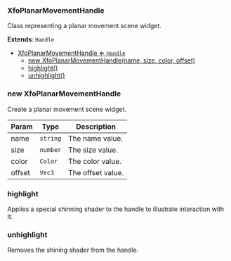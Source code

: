 <a name="XfoPlanarMovementHandle"></a>

### XfoPlanarMovementHandle 
Class representing a planar movement scene widget.


**Extends**: <code>Handle</code>  

* [XfoPlanarMovementHandle ⇐ <code>Handle</code>](#XfoPlanarMovementHandle)
    * [new XfoPlanarMovementHandle(name, size, color, offset)](#new-XfoPlanarMovementHandle)
    * [highlight()](#highlight)
    * [unhighlight()](#unhighlight)

<a name="new_XfoPlanarMovementHandle_new"></a>

### new XfoPlanarMovementHandle
Create a planar movement scene widget.


| Param | Type | Description |
| --- | --- | --- |
| name | <code>string</code> | The name value. |
| size | <code>number</code> | The size value. |
| color | <code>Color</code> | The color value. |
| offset | <code>Vec3</code> | The offset value. |

<a name="XfoPlanarMovementHandle+highlight"></a>

### highlight
Applies a special shinning shader to the handle to illustrate interaction with it.


<a name="XfoPlanarMovementHandle+unhighlight"></a>

### unhighlight
Removes the shining shader from the handle.



